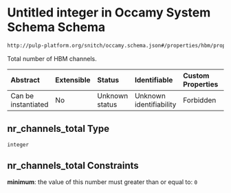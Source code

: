 # Untitled integer in Occamy System Schema Schema

```txt
http://pulp-platform.org/snitch/occamy.schema.json#/properties/hbm/properties/nr_channels_total
```

Total number of HBM channels.

| Abstract            | Extensible | Status         | Identifiable            | Custom Properties | Additional Properties | Access Restrictions | Defined In                                                       |
| :------------------ | :--------- | :------------- | :---------------------- | :---------------- | :-------------------- | :------------------ | :--------------------------------------------------------------- |
| Can be instantiated | No         | Unknown status | Unknown identifiability | Forbidden         | Allowed               | none                | [occamy.schema.json*](occamy.schema.json "open original schema") |

## nr_channels_total Type

`integer`

## nr_channels_total Constraints

**minimum**: the value of this number must greater than or equal to: `0`
